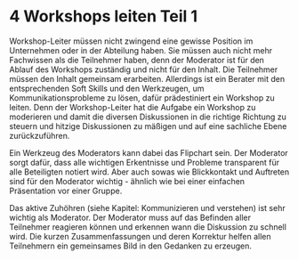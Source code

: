 # 4 Workshops leiten Teil 1

Workshop-Leiter müssen nicht zwingend eine gewisse Position im Unternehmen oder in der Abteilung haben. Sie müssen auch nicht mehr Fachwissen als die Teilnehmer haben,
denn der Moderator ist für den Ablauf des Workshops zuständig und nicht für den Inhalt. Die Teilnehmer müssen den Inhalt gemeinsam erarbeiten.
Allerdings ist ein Berater mit den entsprechenden Soft Skills und den Werkzeugen, um Kommunikationsprobleme zu lösen, dafür prädestiniert ein Workshop zu leiten.
Denn der Workshop-Leiter hat die Aufgabe ein Workshop zu moderieren und damit die diversen Diskussionen in die richtige Richtung zu steuern und hitzige Diskussionen zu mäßigen und auf eine
sachliche Ebene zurückzuführen.

Ein Werkzeug des Moderators kann dabei das Flipchart sein. Der Moderator sorgt dafür, dass alle wichtigen Erkentnisse und Probleme transparent für alle Beteiligten notiert wird.
Aber auch sowas wie Blickkontakt und Auftreten sind für den Moderator wichtig - ähnlich wie bei einer einfachen Präsentation vor einer Gruppe.

Das aktive Zuhöhren (siehe Kapitel: Kommunizieren und verstehen) ist sehr wichtig als Moderator. Der Moderator muss auf das Befinden aller Teilnehmer reagieren können und erkennen
wann die Diskussion zu schnell wird. Die kurzen Zusammenfassungen und deren Korrektur helfen allen Teilnehmern ein gemeinsames Bild in den Gedanken zu erzeugen.

